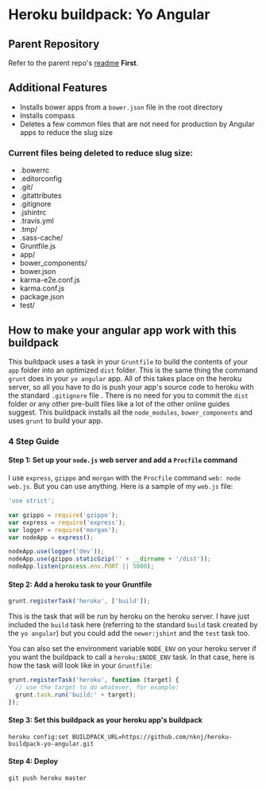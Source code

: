 Heroku buildpack: Yo Angular
============================

Parent Repository
-----------------

Refer to the parent repo's [readme](https://github.com/mbuchetics/heroku-buildpack-nodejs-grunt/blob/master/README.md) **First**.

Additional Features
-------------------

-	Installs bower apps from a `bower.json` file in the root directory
-	Installs compass
-	Deletes a few common files that are not need for production by Angular apps to reduce the slug size

### Current files being deleted to reduce slug size:

-	.bowerrc
-	.editorconfig
-	.git/
-	.gitattributes
-	.gitignore
-	.jshintrc
-	.travis.yml
-	.tmp/
-	.sass-cache/
-	Gruntfile.js
-	app/
-	bower_components/
-	bower.json
-	karma-e2e.conf.js
-	karma.conf.js
-	package.json
-	test/

How to make your angular app work with this buildpack
-----------------------------------------------------

This buildpack uses a task in your `Gruntfile` to build the contents of your `app` folder into an optimized `dist` folder. This is the same thing the command `grunt` does in your `yo angular` app. All of this takes place on the heroku server, so all you have to do is push your app's source code to heroku with the standard `.gitignore` file . There is no need for you to commit the `dist` folder or any other pre-built files like a lot of the other online guides suggest. This buildpack installs all the `node_modules`, `bower_components` and uses `grunt` to build your app.

### 4 Step Guide

#### Step 1: Set up your `node.js` web server and add a `Procfile` command

I use `express`, `gzippo` and `morgan` with the `Procfile` command `web: node web.js`. But you can use anything. Here is a sample of my `web.js` file:

```js
'use strict';

var gzippo = require('gzippo');
var express = require('express');
var logger = require('morgan');
var nodeApp = express();

nodeApp.use(logger('dev'));
nodeApp.use(gzippo.staticGzip('' + __dirname + '/dist'));
nodeApp.listen(process.env.PORT || 5000);
```

#### Step 2: Add a heroku task to your Gruntfile

```js
grunt.registerTask('heroku', ['build']);
```

This is the task that will be run by heroku on the heroku server. I have just included the `build` task here (referring to the standard `build` task created by the `yo angular`) but you could add the `newer:jshint` and the `test` task too.

You can also set the environment variable `NODE_ENV` on your heroku server if you want the buildpack to call a `heroku:$NODE_ENV` task. In that case, here is how the task will look like in your `Gruntfile`:

```js
grunt.registerTask('heroku', function (target) {
  // use the target to do whatever, for example:
  grunt.task.run('build:' + target);
});
```

#### Step 3: Set this buildpack as your heroku app's buildpack

```
heroku config:set BUILDPACK_URL=https://github.com/nknj/heroku-buildpack-yo-angular.git
```

#### Step 4: Deploy

```
git push heroku master
```
